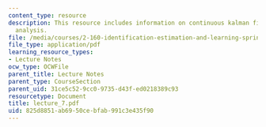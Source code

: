 ```yaml
---
content_type: resource
description: This resource includes information on continuous kalman filter, and convergence
  analysis.
file: /media/courses/2-160-identification-estimation-and-learning-spring-2006/825d8851ab6950cebfab991c3e435f90_lecture_7.pdf
file_type: application/pdf
learning_resource_types:
- Lecture Notes
ocw_type: OCWFile
parent_title: Lecture Notes
parent_type: CourseSection
parent_uid: 31ce5c52-9cc0-9735-d43f-ed0218389c93
resourcetype: Document
title: lecture_7.pdf
uid: 825d8851-ab69-50ce-bfab-991c3e435f90
---
```

